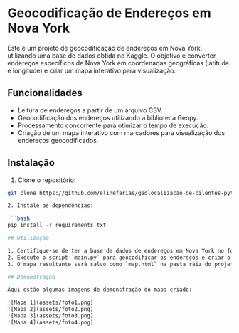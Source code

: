 # Geocodificação de Endereços em Nova York

Este é um projeto de geocodificação de endereços em Nova York, utilizando uma base de dados obtida no Kaggle. O objetivo é converter endereços específicos de Nova York em coordenadas geográficas (latitude e longitude) e criar um mapa interativo para visualização.

## Funcionalidades

- Leitura de endereços a partir de um arquivo CSV.
- Geocodificação dos endereços utilizando a biblioteca Geopy.
- Processamento concorrente para otimizar o tempo de execução.
- Criação de um mapa interativo com marcadores para visualização dos endereços geocodificados.

## Instalação

1. Clone o repositório:

```bash
git clone https://github.com/elinefarias/geolocalizacao-de-cilentes-python.git

2. Instale as dependências:

```bash
pip install -r requirements.txt

## Utilização

1. Certifique-se de ter a base de dados de endereços em Nova York no formato CSV na pasta `data`.
2. Execute o script `main.py` para geocodificar os endereços e criar o mapa interativo.
3. O mapa resultante será salvo como `map.html` na pasta raiz do projeto.

## Demonstração

Aqui estão algumas imagens de demonstração do mapa criado:

![Mapa 1](assets/foto1.png)
![Mapa 2](assets/foto2.png)
![Mapa 3](assets/foto3.png)
![Mapa 4](assets/foto4.png)



